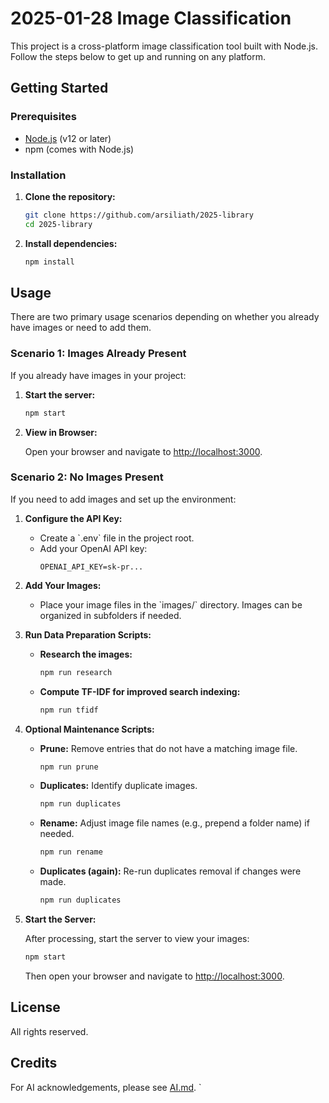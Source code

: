 # 2025-01-28 Image Classification

This project is a cross-platform image classification tool built with Node.js. Follow the steps below to get up and running on any platform.

## Getting Started

### Prerequisites

- [Node.js](https://nodejs.org/) (v12 or later)
- npm (comes with Node.js)

### Installation

1. **Clone the repository:**

   ```bash
   git clone https://github.com/arsiliath/2025-library
   cd 2025-library
   ```

2. **Install dependencies:**

   ```bash
   npm install
   ```

## Usage

There are two primary usage scenarios depending on whether you already have images or need to add them.

### Scenario 1: Images Already Present

If you already have images in your project:

1. **Start the server:**

   ```bash
   npm start
   ```

2. **View in Browser:**

   Open your browser and navigate to [http://localhost:3000](http://localhost:3000).

### Scenario 2: No Images Present

If you need to add images and set up the environment:

1. **Configure the API Key:**

   - Create a \`.env\` file in the project root.
   - Add your OpenAI API key:
     ```
     OPENAI_API_KEY=sk-pr...
     ```

2. **Add Your Images:**

   - Place your image files in the \`images/\` directory. Images can be organized in subfolders if needed.

3. **Run Data Preparation Scripts:**

   - **Research the images:**
     ```bash
     npm run research
     ```
   - **Compute TF-IDF for improved search indexing:**
     ```bash
     npm run tfidf
     ```

4. **Optional Maintenance Scripts:**

   - **Prune:** Remove entries that do not have a matching image file.
     ```bash
     npm run prune
     ```
   - **Duplicates:** Identify duplicate images.
     ```bash
     npm run duplicates
     ```
   - **Rename:** Adjust image file names (e.g., prepend a folder name) if needed.
     ```bash
     npm run rename
     ```
   - **Duplicates (again):** Re-run duplicates removal if changes were made.
     ```bash
     npm run duplicates
     ```

5. **Start the Server:**

   After processing, start the server to view your images:
   ```bash
   npm start
   ```
   Then open your browser and navigate to [http://localhost:3000](http://localhost:3000).

## License

All rights reserved.

## Credits

For AI acknowledgements, please see [AI.md](AI.md).
`